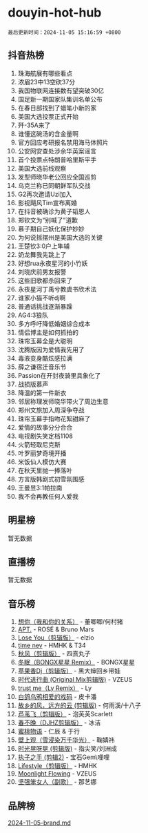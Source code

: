 # douyin-hot-hub

`最后更新时间：2024-11-05 15:16:59 +0800`

## 抖音热榜

1. 珠海航展有哪些看点
1. 浓眉23中13空砍37分
1. 我国物联网连接数有望突破30亿
1. 国足新一期国家队集训名单公布
1. 在春日部找到了蜡笔小新的家
1. 美国大选投票正式开始
1. 歼-35A来了
1. 谁懂这碗汤的含金量啊
1. 官方回应考研报名禁用海马体照片
1. 公安网安查处涉余华英案谣言
1. 首个投票点特朗普哈里斯平手
1. 美国大选前线观察
1. 发型师晓华老公回应全国巡剪
1. 乌克兰称已同朝鲜军队交战
1. G2再次邀请Uzi加入
1. 影视飓风Tim宣布离婚
1. 在抖音被确诊为黄子韬恩人
1. 郑钦文为“别喊了”道歉
1. 慕子期自己妖化保护妙妙
1. 为何说摇摆州是美国大选的关键
1. 王楚钦3:0户上隼辅
1. 奶龙舞我先跳上了
1. 好想rua永夜星河的小竹妖
1. 刘晓庆前男友报警
1. 这些旧歌都杀回来了
1. 永夜星河丁禹兮教虞书欣术法
1. 谁家小猫不听dj啊
1. 普通话挑战逐渐暴躁
1. AG4:3狼队
1. 多方呼吁降低婚姻综合成本
1. 情侣博主是如何抓拍的
1. 珠帘玉幕全是大聪明
1. 沈腾版因为爱情我先用了
1. 毒液变身酷炫感拉满
1. 薛之谦宿迁音乐节
1. Passion在开封夜骑里具象化了
1. 战损版慕声
1. 降温的第一件新衣
1. 邻居称理发师晓华带火了周边生意
1. 郑州文旅加入周深争夺战
1. 珠帘玉幕手指吻花絮甜麻了
1. 爱情的故事分分合合
1. 电视剧失笑定档1108
1. 火箭轻取尼克斯
1. 叶罗丽梦奇境开播
1. 米饭仙人模仿大赛
1. 在秋天里抛一捧落叶
1. 方言版韩剧式初雪氛围感
1. 王曼昱3:1帕拉南
1. 我不会再教任何人爱我

## 明星榜

暂无数据

## 直播榜

暂无数据

## 音乐榜

1. [想你（我和你的关系）](https://sf3-cdn-tos.douyinstatic.com/obj/tos-cn-ve-2774/o8QxhcOBDYYX0zqKCjFVQXZ3RBffnRBQEogitG) - 董唧唧/何村猪
1. [APT.](https://sf5-hl-cdn-tos.douyinstatic.com/obj/tos-cn-ve-2774/oUIcRnUtZBV1JgZtxIMCAiiBSVBSEEOCFfkeMQ) - ROSÉ & Bruno Mars
1. [Lose You（剪辑版）](https://sf5-hl-cdn-tos.douyinstatic.com/obj/tos-cn-ve-2774/og9yxQxAWI86iBNr9ojBFMoWTIvDZZb8HwiGY) - elzio
1. [time nev](https://sf3-cdn-tos.douyinstatic.com/obj/tos-cn-ve-2774/oc6aICzpzBCWrhCvDVi2AZmQLt0gIBxfMEfd6i) - HMHK & T34
1. [秋风（剪辑版）](https://sf5-hl-cdn-tos.douyinstatic.com/obj/tos-cn-ve-2774/ocGaU84LfAfzMd2wbXdQFpCGhBiXg82JNMRRie) - 四熹丸子
1. [冬眠（BONGX星星 Remix）](https://sf5-hl-cdn-tos.douyinstatic.com/obj/tos-cn-ve-2774/oMCfFFoE3LwQ7agAgOIG4ieExqkeAsxNBEkLdz) - BONGX星星
1. [苹果香Dj（剪辑版）](https://sf5-hl-cdn-tos.douyinstatic.com/obj/tos-cn-ve-2774/oEeIEQbYGAOspCTRAIeYF4Ok8LgZ8NBaRe4ztR) - 黑大婶回乡带娃
1. [时代进行曲 (Original Mix剪辑版)](https://sf5-hl-cdn-tos.douyinstatic.com/obj/tos-cn-ve-2774/oYrssziLdrtiW6cKABM8n5Vfc2xwXiIBInoAkn) - VZEUS
1. [trust me（Ly Remix）](https://sf3-cdn-tos.douyinstatic.com/obj/tos-cn-ve-2774/oUo1M8fz5AfmMSExABQQKFE0eCMWgsiccfqrMA) - Ly
1. [白鸽乌鸦相爱的戏码](https://sf3-cdn-tos.douyinstatic.com/obj/tos-cn-ve-2774/oMVVEf6eDAOmFtNtCsEqKpIorBDM8Nkg6TZRqC) - 皮卡潘
1. [故乡的风，远方的云 (剪辑版)](https://sf3-cdn-tos.douyinstatic.com/obj/tos-cn-ve-2774/ooPEdiZMrAAWisczq1WXoZYGU6GxII2UUBvYI) - 何雨溪/十八子
1. [芦苇飞（剪辑版）](https://sf5-hl-cdn-tos.douyinstatic.com/obj/tos-cn-ve-2774/ok3IaChjEFFoK3FAMzXDEgfpeE6Al3Nv2BnfCW) - 泡芙芙Scarlett
1. [春不晚（DJHZ剪辑版）](https://sf3-cdn-tos.douyinstatic.com/obj/tos-cn-ve-2774/osEZa7YZ6wNo9QDABgfGFaCQKRQTNafsBJDnKt) - 冰洁
1. [蜜桃物语](https://sf3-cdn-tos.douyinstatic.com/obj/tos-cn-ve-2774/oIhOSCZtIACtYU4XQkngiW9kCBfVD1Fz9IYeqL) - 仁辰 & 于行
1. [壁上观（雪浸染万千华光）](https://sf5-hl-cdn-tos.douyinstatic.com/obj/tos-cn-ve-2774/ocIizBMxWi8vA8UdAMIYdYCjgBB5Z3WZWxrvY) - 鞠婧祎
1. [时光晃呀晃 (剪辑版)](https://sf5-hl-cdn-tos.douyinstatic.com/obj/tos-cn-ve-2774/o8ACeQem3gwI1x3GIYGAfKG0LJebKFRJDwRwyW) - 指尖笑/刘洲成
1. [执子之手 (剪辑2)](https://sf3-cdn-tos.douyinstatic.com/obj/tos-cn-ve-2774/oUoZLQjCc31XzqsBnBQUNgeKtYPBcgbFDwtfcu) - 宝石Gem\哩哩
1. [Lifestyle（剪辑版）](https://sf3-cdn-tos.douyinstatic.com/obj/tos-cn-ve-2774/owfqGgjwG3V5lCLaAIezFMeg3LtuKNBaZKgzPV) - HMHK
1. [Moonlight Flowing](https://sf3-cdn-tos.douyinstatic.com/obj/tos-cn-ve-2774/oopZsCtRnQgOhEYmv9FfBBgwmeaQmWQQZED9tN) - VZEUS
1. [坚强笨女人（副歌）](https://sf5-hl-cdn-tos.douyinstatic.com/obj/tos-cn-ve-2774/ospNInQiZvGWyBVg5zkNsAMct5uJIg1CrZiPL) - 那艺娜

## 品牌榜

[2024-11-05-brand.md](2024-11-05-brand.md)
